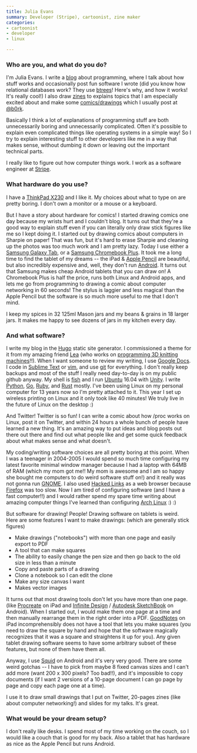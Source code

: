 ```yaml
---
title: Julia Evans
summary: Developer (Stripe), cartoonist, zine maker
categories:
- cartoonist
- developer
- linux

---
```


### Who are you, and what do you do?

I'm Julia Evans. I write a [blog](http://jvns.ca/ "Julia's weblog") about programming, where I talk about how stuff works and occasionally post fun software I wrote (did you know how relational databases work? They use [btrees](http://jvns.ca/blog/2014/09/27/how-does-sqlite-work-part-1-pages/ "Julia's post on SQLite.")! Here's why, and how it works! It's really cool!) I also draw [zines](http://jvns.ca/zines/ "Julia's zines.") to explains topics that I am especially excited about and make some [comics/drawings](http://drawings.jvns.ca/ "Julia's artwork.") which I usually post at [@b0rk](https://twitter.com/b0rk "Julia's Twitter account.").

Basically I think a lot of explanations of programming stuff are both unnecessarily boring and unnecessarily complicated. Often it's possible to explain even complicated things like operating systems in a simple way! So I try to explain interesting stuff to other developers like me in a way that makes sense, without dumbing it down or leaving out the important technical parts.

I really like to figure out how computer things work. I work as a software engineer at [Stripe][].

### What hardware do you use?

I have a [ThinkPad X230][thinkpad-x230] and I like it. My choices about what to type on are pretty boring. I don't own a monitor or a mouse or a keyboard.

But I have a story about hardware for comics! I started drawing comics one day because my wrists hurt and I couldn't blog. It turns out that they're a good way to explain stuff even if you can literally only draw stick figures like me so I kept doing it. I started out by drawing comics about computers in Sharpie on paper! That was fun, but it's hard to erase Sharpie and cleaning up the photos was too much work and I am pretty lazy. Today I use either a [Samsung Galaxy Tab][galaxy-tab], or a [Samsung Chromebook Plus][chromebook-plus]. It took me a long time to find the tablet of my dreams -- the iPad & [Apple Pencil][pencil] are beautiful, but also incredibly expensive and, well, they don't run [Android][]. It turns out that Samsung makes cheap Android tablets that you can draw on! A Chromebook Plus is half the price, runs both Linux and Android apps, and lets me go from programming to drawing a comic about computer networking in 60 seconds! The stylus is laggier and less magical than the Apple Pencil but the software is so much more useful to me that I don't mind.

I keep my spices in 32 125ml Mason jars and my beans & grains in 18 larger jars. It makes me happy to see dozens of jars in my kitchen every day.

### And what software?

I write my blog in the [Hugo][] static site generator. I commissioned a theme for it from my amazing friend [Lea](http://www.instamatique.com/ "Lea's website.") (who works on [programming 3D knitting machines](https://www.youtube.com/watch?v=02h74L1PmaU "A YouTube video of Lea's StrangeLoop talk about 3D knitting machines.")!!). When I want someone to review my writing, I use [Google Docs][google-docs]. I code in [Sublime Text][sublime-text] or [vim][], and use [git][] for everything. I don't really keep backups and most of the stuff I really need day-to-day is on my public github anyway. My shell is [fish][] and I run [Ubuntu][] 16.04 with [Unity][unity.2]. I write [Python][], [Go][], [Ruby][], and [Rust][] mostly. I've been using Linux on my personal computer for 13 years now so I'm pretty attached to it. This year I set up wireless printing on Linux and it only took like 40 minutes! We truly live in the future of Linux on the desktop :)

And Twitter! Twitter is so fun! I can write a comic about how /proc works on Linux, post it on Twitter, and within 24 hours a whole bunch of people have learned a new thing. It's an amazing way to put ideas and blog posts out there out there and find out what people like and get some quick feedback about what makes sense and what doesn't.

My coding/writing software choices are all pretty boring at this point. When I was a teenager in 2004-2005 I would spend so much time configuring my latest favorite minimal window manager because I had a laptop with 64MB of RAM (which my mom got me!! My mom is awesome and I am so happy she bought me computers to do weird software stuff on!) and it really was not gonna run [GNOME][]. I also used [Hacked Links][hacked-links] as a web browser because [Firefox][] was too slow. Now I am tired of configuring software (and I have a fast computer!!) and I would rather spend my spare time writing about amazing computer things I've learned than configuring [Arch Linux][arch-linux] :) :)

But software for drawing! People! Drawing software on tablets is weird. Here are some features I want to make drawings: (which are generally stick figures)

- Make drawings ("notebooks") with more than one page and easily export to PDF
- A tool that can make squares
- The ability to easily change the pen size and then go back to the old size in less than a minute
- Copy and paste parts of a drawing
- Clone a notebook so I can edit the clone
- Make any size canvas I want
- Makes vector images

It turns out that most drawing tools don't let you have more than one page. (like [Procreate][procreate-ios] on iPad and [Infinite Design][infinite-design-android] / [Autodesk SketchBook][sketchbook-android] on Android). When I started out, I would make them one page at a time and then manually rearrange them in the right order into a PDF. [GoodNotes][goodnotes-ios] on iPad incomprehensibly does not have a tool that lets you make squares (you need to draw the square by hand and hope that the software magically recognizes that it was a square and straightens it up for you). Any given tablet drawing software seems to have some arbitrary subset of these features, but none of them have them all.

Anyway, I use [Squid][squid-android] on Android and it's very very good. There are some weird gotchas -- I have to pick from maybe 8 fixed canvas sizes and I can't add more (want 200 x 300 pixels? Too bad!!), and it's impossible to copy documents (if I want 2 versions of a 10-page document I can go page by page and copy each page one at a time).

I use it to draw small drawings that I put on Twitter, 20-pages zines (like about computer networking!) and slides for my talks. It's great.

### What would be your dream setup?

I don't really like desks. I spend most of my time working on the couch, so I would like a couch that is good for my back. Also a tablet that has hardware as nice as the Apple Pencil but runs Android.

[chromebook-plus]: https://www.samsung.com/us/computing/chromebooks/12-14/xe513c24-k01us-xe513c24-k01us/ "A 12.3 inch Chrome OS laptop."
[galaxy-tab]: https://www.samsung.com/global/microsite/galaxytab/ "An Android-based tablet."
[pencil]: https://www.fiftythree.com/pencil "An iPad stylus."
[thinkpad-x230]: https://www.amazon.com/Thinkpad-Lenovo-Ultraportable-Notebook-x230/dp/B008A115NC "A 12.5 inch PC laptop."
[android]: https://developers.google.com/android/?csw=1 "A mobile phone platform."
[arch-linux]: https://www.archlinux.org/ "A Linux distro."
[firefox]: https://www.mozilla.org/en-US/firefox/new/ "A cross-platform open-source web browser."
[fish]: http://fishshell.com/ "A command-line shell."
[git]: https://git-scm.com/ "A version control system."
[gnome]: https://www.gnome.org/ "A desktop system for *nix operating systems."
[go]: https://golang.org/ "A compiled programming language."
[goodnotes-ios]: http://www.goodnotesapp.com "A handwritten note-taking app."
[google-docs]: https://en.wikipedia.org/wiki/Google_Docs "A web-based office suite."
[hacked-links]: https://web.archive.org/web/20160221211421/http://xray.sai.msu.ru/~karpov/links-hacked/ "A fork of the Links browser."
[hugo]: https://gohugo.io/ "A static site generator."
[infinite-design-android]: https://play.google.com/store/apps/details?id=com.brakefield.idfree "A drawing app."
[procreate-ios]: https://itunes.apple.com/us/app/procreate/id425073498 "A powerful illustration app."
[python]: https://www.python.org/ "An interpreted scripting language."
[ruby]: https://www.ruby-lang.org/en/ "An interpreted scripting language."
[rust]: https://www.rust-lang.org/en-US/ "A programming language."
[sketchbook-android]: https://play.google.com/store/apps/details?id=com.adsk.sketchbook "A drawing app."
[squid-android]: https://play.google.com/store/apps/details?id=com.steadfastinnovation.android.projectpapyrus "A note-taking and drawing app."
[stripe]: https://stripe.com/ "A payment service."
[sublime-text]: http://www.sublimetext.com/ "A coder's text editor."
[ubuntu]: https://www.ubuntu.com/ "A Unix distribution."
[unity.2]: http://unity.ubuntu.com/projects/unity/ "A desktop and notebook environment."
[vim]: https://www.vim.org/ "A command-line text editor."

